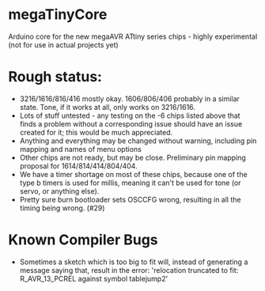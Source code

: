 # megaTinyCore
Arduino core for the new megaAVR ATtiny series chips - highly experimental (not for use in actual projects yet)


# Rough status: 
* 3216/1616/816/416 mostly okay. 1606/806/406 probably in a similar state. Tone, if it works at all, only works on 3216/1616. 
* Lots of stuff untested - any testing on the -6 chips listed above that finds a problem without a corresponding issue should have an issue created for it; this would be much appreciated. 
* Anything and everything may be changed without warning, including pin mapping and names of menu options
* Other chips are not ready, but may be close. Preliminary pin mapping proposal for 1614/814/414/804/404. 
* We have a timer shortage on most of these chips, because one of the type b timers is used for millis, meaning it can't be used for tone (or servo, or anything else). 
* Pretty sure burn bootloader sets OSCCFG wrong, resulting in all the timing being wrong. (#29)

# Known Compiler Bugs
* Sometimes a sketch which is too big to fit will, instead of generating a message saying that, result in the error: 'relocation truncated to fit: R_AVR_13_PCREL against symbol tablejump2'
